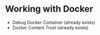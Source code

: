 # Working with Docker

- Debug Docker Container (already exists)
- Docker Content Trust (already exists)
